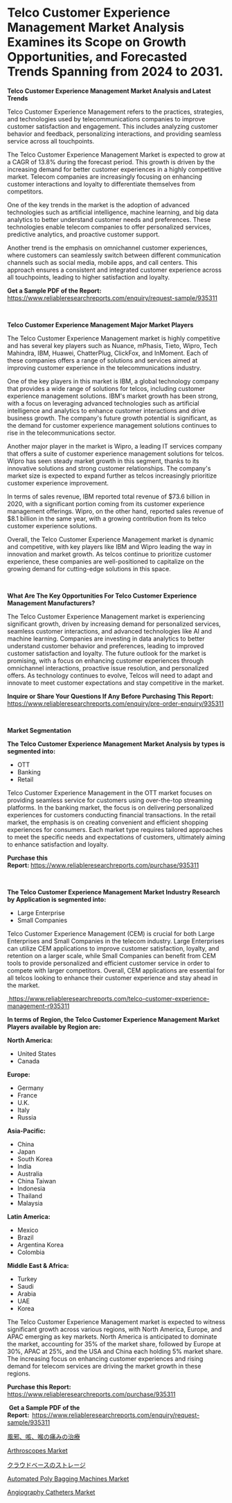 <p><h1>Telco Customer Experience Management Market Analysis Examines its Scope on Growth Opportunities, and Forecasted Trends Spanning from 2024 to 2031.</h1></p><p><strong>Telco Customer Experience Management Market Analysis and Latest Trends</strong></p>
<p><p>Telco Customer Experience Management refers to the practices, strategies, and technologies used by telecommunications companies to improve customer satisfaction and engagement. This includes analyzing customer behavior and feedback, personalizing interactions, and providing seamless service across all touchpoints.</p><p>The Telco Customer Experience Management Market is expected to grow at a CAGR of 13.8% during the forecast period. This growth is driven by the increasing demand for better customer experiences in a highly competitive market. Telecom companies are increasingly focusing on enhancing customer interactions and loyalty to differentiate themselves from competitors.</p><p>One of the key trends in the market is the adoption of advanced technologies such as artificial intelligence, machine learning, and big data analytics to better understand customer needs and preferences. These technologies enable telecom companies to offer personalized services, predictive analytics, and proactive customer support.</p><p>Another trend is the emphasis on omnichannel customer experiences, where customers can seamlessly switch between different communication channels such as social media, mobile apps, and call centers. This approach ensures a consistent and integrated customer experience across all touchpoints, leading to higher satisfaction and loyalty.</p></p>
<p><strong>Get a Sample PDF of the Report:&nbsp;</strong> <a href="https://www.reliableresearchreports.com/enquiry/request-sample/935311">https://www.reliableresearchreports.com/enquiry/request-sample/935311</a></p>
<p>&nbsp;</p>
<p><strong>Telco Customer Experience Management Major Market Players</strong></p>
<p><p>The Telco Customer Experience Management market is highly competitive and has several key players such as Nuance, mPhasis, Tieto, Wipro, Tech Mahindra, IBM, Huawei, ChatterPlug, ClickFox, and InMoment. Each of these companies offers a range of solutions and services aimed at improving customer experience in the telecommunications industry.</p><p>One of the key players in this market is IBM, a global technology company that provides a wide range of solutions for telcos, including customer experience management solutions. IBM's market growth has been strong, with a focus on leveraging advanced technologies such as artificial intelligence and analytics to enhance customer interactions and drive business growth. The company's future growth potential is significant, as the demand for customer experience management solutions continues to rise in the telecommunications sector.</p><p>Another major player in the market is Wipro, a leading IT services company that offers a suite of customer experience management solutions for telcos. Wipro has seen steady market growth in this segment, thanks to its innovative solutions and strong customer relationships. The company's market size is expected to expand further as telcos increasingly prioritize customer experience improvement.</p><p>In terms of sales revenue, IBM reported total revenue of $73.6 billion in 2020, with a significant portion coming from its customer experience management offerings. Wipro, on the other hand, reported sales revenue of $8.1 billion in the same year, with a growing contribution from its telco customer experience solutions.</p><p>Overall, the Telco Customer Experience Management market is dynamic and competitive, with key players like IBM and Wipro leading the way in innovation and market growth. As telcos continue to prioritize customer experience, these companies are well-positioned to capitalize on the growing demand for cutting-edge solutions in this space.</p></p>
<p>&nbsp;</p>
<p><strong>What Are The Key Opportunities For Telco Customer Experience Management Manufacturers?</strong></p>
<p><p>The Telco Customer Experience Management market is experiencing significant growth, driven by increasing demand for personalized services, seamless customer interactions, and advanced technologies like AI and machine learning. Companies are investing in data analytics to better understand customer behavior and preferences, leading to improved customer satisfaction and loyalty. The future outlook for the market is promising, with a focus on enhancing customer experiences through omnichannel interactions, proactive issue resolution, and personalized offers. As technology continues to evolve, Telcos will need to adapt and innovate to meet customer expectations and stay competitive in the market.</p></p>
<p><strong>Inquire or Share Your Questions If Any Before Purchasing This Report:</strong> <a href="https://www.reliableresearchreports.com/enquiry/pre-order-enquiry/935311">https://www.reliableresearchreports.com/enquiry/pre-order-enquiry/935311</a></p>
<p>&nbsp;</p>
<p><strong>Market Segmentation</strong></p>
<p><strong>The Telco Customer Experience Management Market Analysis by types is segmented into:</strong></p>
<p><ul><li>OTT</li><li>Banking</li><li>Retail</li></ul></p>
<p><p>Telco Customer Experience Management in the OTT market focuses on providing seamless service for customers using over-the-top streaming platforms. In the banking market, the focus is on delivering personalized experiences for customers conducting financial transactions. In the retail market, the emphasis is on creating convenient and efficient shopping experiences for consumers. Each market type requires tailored approaches to meet the specific needs and expectations of customers, ultimately aiming to enhance satisfaction and loyalty.</p></p>
<p><strong>Purchase this Report:&nbsp;</strong><a href="https://www.reliableresearchreports.com/purchase/935311">https://www.reliableresearchreports.com/purchase/935311</a></p>
<p>&nbsp;</p>
<p><strong>The Telco Customer Experience Management Market Industry Research by Application is segmented into:</strong></p>
<p><ul><li>Large Enterprise</li><li>Small Companies</li></ul></p>
<p><p>Telco Customer Experience Management (CEM) is crucial for both Large Enterprises and Small Companies in the telecom industry. Large Enterprises can utilize CEM applications to improve customer satisfaction, loyalty, and retention on a larger scale, while Small Companies can benefit from CEM tools to provide personalized and efficient customer service in order to compete with larger competitors. Overall, CEM applications are essential for all telcos looking to enhance their customer experience and stay ahead in the market.</p></p>
<p><a href="https://www.reliableresearchreports.com/telco-customer-experience-management-r935311">&nbsp;https://www.reliableresearchreports.com/telco-customer-experience-management-r935311</a></p>
<p><strong>In terms of Region, the Telco Customer Experience Management Market Players available by Region are:</strong></p>
<p>
    <p> <strong> North America: </strong>
        <ul>
            <li>United States</li>
            <li>Canada</li>
        </ul>
        </p> 
    <p> <strong> Europe: </strong>
        <ul>
            <li>Germany</li>
            <li>France</li>
            <li>U.K.</li>
            <li>Italy</li>
            <li>Russia</li>
        </ul>
        </p> 
    <p> <strong> Asia-Pacific: </strong>
        <ul>
            <li>China</li>
            <li>Japan</li>
            <li>South Korea</li>
            <li>India</li>
            <li>Australia</li>
            <li>China Taiwan</li>
            <li>Indonesia</li>
            <li>Thailand</li>
            <li>Malaysia</li>
        </ul>
        </p> 
    <p> <strong> Latin America: </strong>
        <ul>
            <li>Mexico</li>
            <li>Brazil</li>
            <li>Argentina Korea</li>
            <li>Colombia</li>
        </ul>
        </p> 
    <p> <strong> Middle East & Africa: </strong>
        <ul>
            <li>Turkey</li>
            <li>Saudi</li>
            <li>Arabia</li>
            <li>UAE</li>
            <li>Korea</li>
        </ul>
    </p>
    </p>
<p><p>The Telco Customer Experience Management market is expected to witness significant growth across various regions, with North America, Europe, and APAC emerging as key markets. North America is anticipated to dominate the market, accounting for 35% of the market share, followed by Europe at 30%, APAC at 25%, and the USA and China each holding 5% market share. The increasing focus on enhancing customer experiences and rising demand for telecom services are driving the market growth in these regions.</p></p>
<p><strong>Purchase this Report: </strong><a href="https://www.reliableresearchreports.com/purchase/935311">https://www.reliableresearchreports.com/purchase/935311</a></p>
<p>&nbsp;<strong>Get a Sample PDF of the Report:&nbsp;&nbsp;</strong><a href="https://www.reliableresearchreports.com/enquiry/request-sample/935311">https://www.reliableresearchreports.com/enquiry/request-sample/935311</a></p>
<p><strong></strong></p>
<p><p><a href="https://github.com/tanyaali3/Market-Research-Report-List-2/blob/main/9625293174019.md">風邪、咳、喉の痛みの治療</a></p><p><a href="https://github.com/RoccoManning/Market-Research-Report-List-5/blob/main/arthroscopes-market.md">Arthroscopes Market</a></p><p><a href="https://github.com/reliezer65/Market-Research-Report-List-2/blob/main/4546405174018.md">クラウドベースのストレージ</a></p><p><a href="https://issuu.com/reportprime-2/docs/automated-poly-bagging-machines-market-size-2030.p">Automated Poly Bagging Machines Market</a></p><p><a href="https://github.com/mateobossinovero/Market-Research-Report-List-1/blob/main/angiography-catheters-market.md">Angiography Catheters Market</a></p></p>